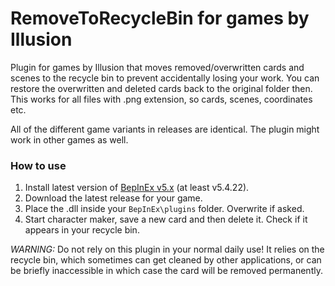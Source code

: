 # RemoveToRecycleBin for games by Illusion
Plugin for games by Illusion that moves removed/overwritten cards and scenes to the recycle bin to prevent accidentally losing your work. You can restore the overwritten and deleted cards back to the original folder then. This works for all files with .png extension, so cards, scenes, coordinates etc.

All of the different game variants in releases are identical. The plugin might work in other games as well.

### How to use
1. Install latest version of [BepInEx v5.x](https://github.com/BepInEx/BepInEx) (at least v5.4.22).
2. Download the latest release for your game.
3. Place the .dll inside your `BepInEx\plugins` folder. Overwrite if asked.
4. Start character maker, save a new card and then delete it. Check if it appears in your recycle bin.

*WARNING:* Do not rely on this plugin in your normal daily use! It relies on the recycle bin, which sometimes can get cleaned by other applications, or can be briefly inaccessible in which case the card will be removed permanently.
